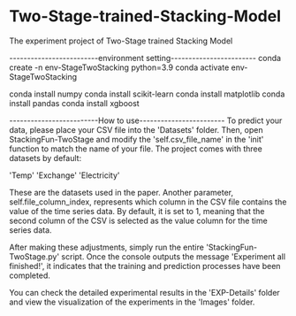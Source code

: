 # Two-Stage-trained-Stacking-Model
The experiment project of Two-Stage trained Stacking Model

-------------------------environment setting------------------------
conda create -n env-StageTwoStacking python=3.9
conda activate env-StageTwoStacking

conda install numpy
conda install scikit-learn
conda install matplotlib
conda install pandas 
conda install xgboost



-------------------------How to use------------------------
To predict your data, please place your CSV file into the 'Datasets' folder. Then, open StackingFun-TwoStage and modify the 'self.csv_file_name' in the 'init' function to match the name of your file. The project comes with three datasets by default:

'Temp'
'Exchange'
'Electricity'

These are the datasets used in the paper.
Another parameter, self.file_column_index, represents which column in the CSV file contains the value of the time series data. By default, it is set to 1, meaning that the second column of the CSV is selected as the value column for the time series data.

After making these adjustments, simply run the entire 'StackingFun-TwoStage.py' script. Once the console outputs the message 'Experiment all finished!', it indicates that the training and prediction processes have been completed.

You can check the detailed experimental results in the 'EXP-Details' folder and view the visualization of the experiments in the 'Images' folder.

